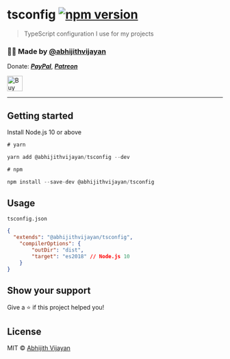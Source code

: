 # tsconfig [![npm version](https://img.shields.io/npm/v/@abhijithvijayan/tsconfig)](https://www.npmjs.com/package/@abhijithvijayan/tsconfig)

> TypeScript configuration I use for my projects

<h3>🙋‍♂️ Made by <a href="https://twitter.com/_abhijithv">@abhijithvijayan</a></h3>
<p>
  Donate:
  <a href="https://www.paypal.me/iamabhijithvijayan" target='_blank'><i><b>PayPal</b></i></a>,
  <a href="https://www.patreon.com/abhijithvijayan" target='_blank'><i><b>Patreon</b></i></a>
</p>
<p>
  <a href='https://www.buymeacoffee.com/abhijithvijayan' target='_blank'>
    <img height='36' style='border:0px;height:36px;' src='https://bmc-cdn.nyc3.digitaloceanspaces.com/BMC-button-images/custom_images/orange_img.png' border='0' alt='Buy Me a Coffee' />
  </a>
</p>
<hr />

## Getting started

Install Node.js 10 or above

```js
# yarn

yarn add @abhijithvijayan/tsconfig --dev

# npm

npm install --save-dev @abhijithvijayan/tsconfig
```

## Usage

`tsconfig.json`
```json
{
  "extends": "@abhijithvijayan/tsconfig",
	"compilerOptions": {
		"outDir": "dist",
		"target": "es2018" // Node.js 10
	}
}
```

## Show your support

Give a ⭐️ if this project helped you!

## License

MIT © [Abhijith Vijayan](https://abhijithvijayan.in)
